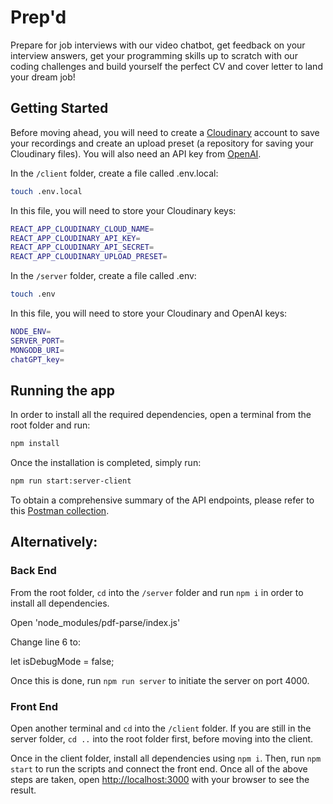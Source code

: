 
# Prep'd

Prepare for job interviews with our video chatbot, get feedback on your interview answers, get your programming skills up to scratch with our coding challenges and build yourself the perfect CV and cover letter to land your dream job!

## Getting Started

Before moving ahead, you will need to create a [Cloudinary](https://cloudinary.com) account to save your recordings and create an upload preset (a repository for saving your Cloudinary files). You will also need an API key from [OpenAI](https://platform.openai.com/account/api-keys).

In the `/client` folder, create a file called .env.local:

```bash
touch .env.local
```

In this file, you will need to store your Cloudinary keys:

```bash
REACT_APP_CLOUDINARY_CLOUD_NAME=
REACT_APP_CLOUDINARY_API_KEY=
REACT_APP_CLOUDINARY_API_SECRET=
REACT_APP_CLOUDINARY_UPLOAD_PRESET=

```

In the `/server` folder, create a file called .env:

```bash
touch .env
```

In this file, you will need to store your Cloudinary and OpenAI keys:

```bash
NODE_ENV=
SERVER_PORT=
MONGODB_URI=
chatGPT_key=

```

## Running the app
In order to install all the required dependencies, open a terminal from the root folder and run:
```bash
npm install
```
Once the installation is completed, simply run:

```bash
npm run start:server-client
```

To obtain a comprehensive summary of the API endpoints, please refer to this [Postman collection](https://documenter.getpostman.com/view/25563730/2s93RRvskj).


## Alternatively:

### Back End

From the root folder, `cd` into the `/server` folder and run `npm i` in order to install all dependencies.


Open 'node_modules/pdf-parse/index.js'

Change line 6 to:

let isDebugMode = false;

Once this is done, run `npm run server` to initiate the server on port 4000.

### Front End

Open another terminal and `cd` into the `/client` folder. If you are still in the server folder, `cd ..` into the root folder first, before moving into the client.

Once in the client folder, install all dependencies using `npm i`. Then, run `npm start` to run the scripts and connect the front end. Once all of the above steps are taken, open [http://localhost:3000](http://localhost:3000) with your browser to see the result.